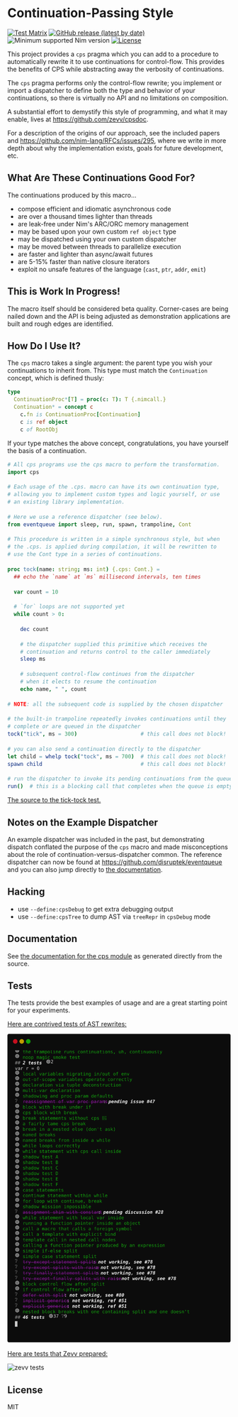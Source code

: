# Continuation-Passing Style

[![Test Matrix](https://github.com/disruptek/cps/workflows/CI/badge.svg)](https://github.com/disruptek/cps/actions?query=workflow%3ACI)
[![GitHub release (latest by date)](https://img.shields.io/github/v/release/disruptek/cps?style=flat)](https://github.com/disruptek/cps/releases/latest)
![Minimum supported Nim version](https://img.shields.io/badge/nim-1.5.1%2B-informational?style=flat&logo=nim)
[![License](https://img.shields.io/github/license/disruptek/cps?style=flat)](#license)

This project provides a `cps` pragma which you can add to a procedure to
automatically rewrite it to use continuations for control-flow. This provides
the benefits of CPS while abstracting away the verbosity of continuations.

The `cps` pragma performs only the control-flow rewrite; you implement or
import a dispatcher to define both the type and behavior of your continuations,
so there is virtually no API and no limitations on composition.

A substantial effort to demystify this style of programming, and what it may
enable, lives at https://github.com/zevv/cpsdoc.

For a description of the origins of our approach, see the included papers and
https://github.com/nim-lang/RFCs/issues/295, where we write in more depth about
why the implementation exists, goals for future development, etc.

## What Are These Continuations Good For?

The continuations produced by this macro...

- compose efficient and idiomatic asynchronous code
- are over a thousand times lighter than threads
- are leak-free under Nim's ARC/ORC memory management
- may be based upon your own custom `ref object` type
- may be dispatched using your own custom dispatcher
- may be moved between threads to parallelize execution
- are faster and lighter than async/await futures
- are 5-15% faster than native closure iterators
- exploit no unsafe features of the language (`cast`, `ptr`, `addr`, `emit`)

## This is Work In Progress!

The macro itself should be considered beta quality.  Corner-cases are being
nailed down and the API is being adjusted as demonstration applications are
built and rough edges are identified.

## How Do I Use It?

The `cps` macro takes a single argument: the parent type you wish your
continuations to inherit from.  This type must match the `Continuation` concept, which is defined thusly:

```nim
type
  ContinuationProc*[T] = proc(c: T): T {.nimcall.}
  Continuation* = concept c
    c.fn is ContinuationProc[Continuation]
    c is ref object
    c of RootObj
```

If your type matches the above concept, congratulations, you have yourself the
basis of a continuation.

```nim
# All cps programs use the cps macro to perform the transformation.
import cps

# Each usage of the .cps. macro can have its own continuation type,
# allowing you to implement custom types and logic yourself, or use
# an existing library implementation.

# Here we use a reference dispatcher (see below).
from eventqueue import sleep, run, spawn, trampoline, Cont

# This procedure is written in a simple synchronous style, but when
# the .cps. is applied during compilation, it will be rewritten to
# use the Cont type in a series of continuations.

proc tock(name: string; ms: int) {.cps: Cont.} =
  ## echo the `name` at `ms` millisecond intervals, ten times

  var count = 10

  # `for` loops are not supported yet
  while count > 0:

    dec count

    # the dispatcher supplied this primitive which receives the
    # continuation and returns control to the caller immediately
    sleep ms

    # subsequent control-flow continues from the dispatcher
    # when it elects to resume the continuation
    echo name, " ", count

# NOTE: all the subsequent code is supplied by the chosen dispatcher

# the built-in trampoline repeatedly invokes continuations until they
# complete or are queued in the dispatcher
tock("tick", ms = 300)                    # this call does not block!

# you can also send a continuation directly to the dispatcher
let child = whelp tock("tock", ms = 700)  # this call does not block!
spawn child                               # this call does not block!

# run the dispatcher to invoke its pending continuations from the queue
run()  # this is a blocking call that completes when the queue is empty
```

[The source to the tick-tock test.](https://github.com/disruptek/eventqueue/blob/master/tests/tock.nim)

## Notes on the Example Dispatcher

An example dispatcher was included in the past, but demonstrating dispatch
conflated the purpose of the `cps` macro and made misconceptions about the role
of continuation-versus-dispatcher common. The reference dispatcher can now be
found at https://github.com/disruptek/eventqueue and you can also jump directly
to [the documentation](https://disruptek.github.io/eventqueue/eventqueue.html).

## Hacking

- use `--define:cpsDebug` to get extra debugging output
- use `--define:cpsTree` to dump AST via `treeRepr` in `cpsDebug` mode

## Documentation

See [the documentation for the cps module](https://disruptek.github.io/cps/cps.html) as generated directly from the source.

## Tests

The tests provide the best examples of usage and are a great starting point for
your experiments.

[Here are contrived tests of AST rewrites:](https://github.com/disruptek/cps/blob/master/tests/taste.nim)

![taste tests](docs/taste.svg "taste tests")

[Here are tests that Zevv prepared:](https://github.com/disruptek/cps/blob/master/tests/tzevv.nim)

![zevv tests](docs/tzevv.svg "zevv tests")

## License
MIT
